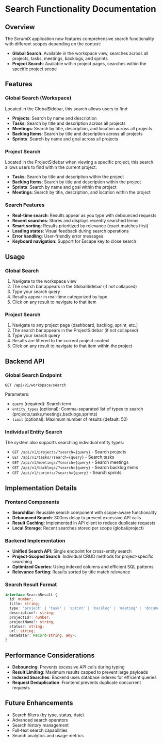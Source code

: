 # Search Functionality Documentation

## Overview

The ScrumiX application now features comprehensive search functionality with different scopes depending on the context:

- **Global Search**: Available in the workspace view, searches across all projects, tasks, meetings, backlogs, and sprints
- **Project Search**: Available within project pages, searches within the specific project scope

## Features

### Global Search (Workspace)

Located in the GlobalSidebar, this search allows users to find:

- **Projects**: Search by name and description
- **Tasks**: Search by title and description across all projects
- **Meetings**: Search by title, description, and location across all projects  
- **Backlog Items**: Search by title and description across all projects
- **Sprints**: Search by name and goal across all projects

### Project Search

Located in the ProjectSidebar when viewing a specific project, this search allows users to find within the current project:

- **Tasks**: Search by title and description within the project
- **Backlog Items**: Search by title and description within the project
- **Sprints**: Search by name and goal within the project
- **Meetings**: Search by title, description, and location within the project

### Search Features

- **Real-time search**: Results appear as you type with debounced requests
- **Recent searches**: Stores and displays recently searched terms
- **Smart sorting**: Results prioritized by relevance (exact matches first)
- **Loading states**: Visual feedback during search operations
- **Error handling**: User-friendly error messages
- **Keyboard navigation**: Support for Escape key to close search

## Usage

### Global Search

1. Navigate to the workspace view
2. The search bar appears in the GlobalSidebar (if not collapsed)
3. Type your search query
4. Results appear in real-time categorized by type
5. Click on any result to navigate to that item

### Project Search

1. Navigate to any project page (dashboard, backlog, sprint, etc.)
2. The search bar appears in the ProjectSidebar (if not collapsed)
3. Type your search query
4. Results are filtered to the current project context
5. Click on any result to navigate to that item within the project

## Backend API

### Global Search Endpoint

```
GET /api/v1/workspace/search
```

Parameters:
- `query` (required): Search term
- `entity_types` (optional): Comma-separated list of types to search (projects,tasks,meetings,backlogs,sprints)
- `limit` (optional): Maximum number of results (default: 50)

### Individual Entity Search

The system also supports searching individual entity types:

- `GET /api/v1/projects/?search={query}` - Search projects
- `GET /api/v1/tasks/?search={query}` - Search tasks
- `GET /api/v1/meetings/?search={query}` - Search meetings
- `GET /api/v1/backlogs/?search={query}` - Search backlog items
- `GET /api/v1/sprints/?search={query}` - Search sprints

## Implementation Details

### Frontend Components

- **SearchBar**: Reusable search component with scope-aware functionality
- **Debounced Search**: 300ms delay to prevent excessive API calls
- **Result Caching**: Implemented in API client to reduce duplicate requests
- **Local Storage**: Recent searches stored per scope (global/project)

### Backend Implementation

- **Unified Search API**: Single endpoint for cross-entity search
- **Project-Scoped Search**: Individual CRUD methods for project-specific searching
- **Optimized Queries**: Using indexed columns and efficient SQL patterns
- **Relevance Sorting**: Results sorted by title match relevance

### Search Result Format

```typescript
interface SearchResult {
  id: number;
  title: string;
  type: 'project' | 'task' | 'sprint' | 'backlog' | 'meeting' | 'documentation';
  description?: string;
  projectId?: number;
  projectName?: string;
  status?: string;
  url: string;
  metadata?: Record<string, any>;
}
```

## Performance Considerations

- **Debouncing**: Prevents excessive API calls during typing
- **Result Limiting**: Maximum results capped to prevent large payloads
- **Indexed Searches**: Backend uses database indexes for efficient queries
- **Request Deduplication**: Frontend prevents duplicate concurrent requests

## Future Enhancements

- Search filters (by type, status, date)
- Advanced search operators
- Search history management
- Full-text search capabilities
- Search analytics and usage metrics
